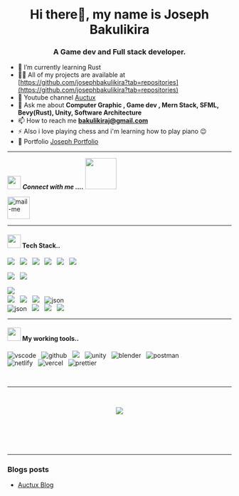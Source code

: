 <h1 align="center">Hi there👋, my name is Joseph Bakulikira</h1>
<h3 align="center">A Game dev and Full stack developer.</h3>

- 🌱 I’m currently learning Rust
- 👨‍💻 All of my projects are available at [https://github.com/josephbakulikira?tab=repositories](https://github.com/josephbakulikira?tab=repositories)
- 📝 Youtube channel [Auctux](https://www.youtube.com/@Auctux)
- 💬 Ask me about **Computer Graphic , Game dev , Mern Stack, SFML, Bevy(Rust), Unity, Software Architecture**
- 📫 How to reach me **bakulikiraj@gmail.com**
- ⚡ Also i love playing chess and i'm learning how to play piano 😉
- 🔭 Portfolio [Joseph Portfolio](https://josephbakulikira.vercel.app/)


 <hr>

<img src="https://media.giphy.com/media/iY8CRBdQXODJSCERIr/giphy.gif" width="30px">&nbsp;***Connect with me ....*** 
<img src='https://raw.githubusercontent.com/ShahriarShafin/ShahriarShafin/main/Assets/handshake.gif' width="70px">
  <p>
 
 

  <a title="bakulikiraj@gmail.com" href="mailto:abhishekpandey10082002@gmail.com" target="blank"><img align="center"  src="https://cdn-icons-png.flaticon.com/128/888/888853.png"  width="50px"   alt="mail-me" /></a>&emsp;
<br>

 <hr>
 <h4><img src="https://media.giphy.com/media/iY8CRBdQXODJSCERIr/giphy.gif" width="30px">&nbsp;Tech Stack..</h4>
<p >
<img src="https://img.shields.io/badge/python%20-%231572B6.svg?&style=for-the-badge&logo=python&logoColor=white" />&nbsp;&nbsp;
<img src="https://img.shields.io/badge/csharp%20-%2fe3ff26.svg?&style=for-the-badge&logo=csharp&logoColor=white" />&nbsp;&nbsp;
 <img src="https://img.shields.io/badge/rust%20-%23ffB222.svg?&style=for-the-badge&logo=rust&logoColor=white" />&nbsp;&nbsp;
 <img src="https://img.shields.io/badge/go lang%20-%2315f2B6.svg?&style=for-the-badge&logo=go&logoColor=white" />&nbsp;&nbsp;
 <img src="https://img.shields.io/badge/javascript%20-%23155211.svg?&style=for-the-badge&logo=javascript&logoColor=white" />&nbsp;&nbsp;
 <img src="https://img.shields.io/badge/c++%20-%23155211.svg?&style=for-the-badge&logo=cplus&logoColor=white" />&nbsp;&nbsp;
 
 
 <img src="https://img.shields.io/badge/html5%20-%23e34f26.svg?&style=for-the-badge&logo=html5&logoColor=white" />&nbsp;&nbsp;
 <img src="https://img.shields.io/badge/css3%20-%231572B6.svg?&style=for-the-badge&logo=css3&logoColor=white" />&nbsp;&nbsp;
 
 <img src="https://img.shields.io/badge/bootstrap-%23563D7C.svg?style=for-the-badge&logo=bootstrap&logoColor=white" />&nbsp;&nbsp;
 <br/>
 <img src="https://img.shields.io/badge/React-20232A?style=for-the-badge&logo=react&logoColor=61DAFB" />&nbsp;&nbsp;
 <img src="https://img.shields.io/badge/React%20Hook%20Form-%23EC5990.svg?style=for-the-badge&logo=reacthookform&logoColor=white"  />&nbsp;&nbsp; 
 <img src="https://img.shields.io/badge/Redux-593D88?style=for-the-badge&logo=redux&logoColor=white" />&nbsp;&nbsp;
 <img src="https://img.shields.io/badge/json-5E5C5C?style=for-the-badge&logo=json&logoColor=white" alt="json" />&nbsp;&nbsp;
 <br/>
 <img src="https://img.shields.io/badge/Node.js-43853D?style=for-the-badge&logo=node.js&logoColor=white" alt="json" />&nbsp;&nbsp;
 <img src="https://img.shields.io/badge/express.js-%23404d59.svg?style=for-the-badge&logo=express&logoColor=%2361DAFB" />&nbsp;&nbsp;
 <img src="https://img.shields.io/badge/MongoDB-%234ea94b.svg?style=for-the-badge&logo=mongodb&logoColor=white" />&nbsp;&nbsp;
 <img src="https://img.shields.io/badge/NPM-%23000000.svg?style=for-the-badge&logo=npm&logoColor=white" />&nbsp;&nbsp;
 <br/>
           
</p>
<hr>
<h4><img src="https://media.giphy.com/media/iY8CRBdQXODJSCERIr/giphy.gif" width="30px">&nbsp;My working tools..</h4>
<p>
  <img src="https://img.shields.io/badge/VSCode-0078D4?style=for-the-badge&logo=visual%20studio%20code&logoColor=white" alt="vscode" />&nbsp;&nbsp;
  <img src="https://img.shields.io/badge/GitHub-100000?style=for-the-badge&logo=github&logoColor=white" alt="github"/>&nbsp;&nbsp;
  <img src="https://img.shields.io/badge/Git%20-%23F7DF1E.svg?&style=for-the-badge&color=blue&logo=Git&logoColor=white" />&nbsp;&nbsp;
  <img src="https://img.shields.io/badge/unity-667881?style=for-the-badge&logo=unity&logoColor=white" alt="unity" />&nbsp;&nbsp;
 <img src="https://img.shields.io/badge/blender-000000?style=for-the-badge&logo=blender&logoColor=white" alt="blender" />&nbsp;&nbsp;
 <img src="https://img.shields.io/badge/Postman-FF6C37?style=for-the-badge&logo=Postman&logoColor=white" alt="postman"/>&nbsp;&nbsp;
 <br/>
  <img src="https://img.shields.io/badge/Netlify-00C7B7?style=for-the-badge&logo=netlify&logoColor=white" alt="netlify" />&nbsp;&nbsp;
  <img src="https://img.shields.io/badge/Vercel-000000?style=for-the-badge&logo=vercel&logoColor=white" alt="vercel" />&nbsp;&nbsp;
  <img src="https://img.shields.io/badge/prettier-1A2C34?style=for-the-badge&logo=prettier&logoColor=F7BA3E" alt="prettier" />&nbsp;&nbsp;
</p>
 
<br/>
<hr clear="both"> 
 <br/>
<p align="center">
<a href="https://github.com/abhishekpandey108"><span>
<img align="center" src="https://github-profile-summary-cards.vercel.app/api/cards/profile-details?username=josephbakulikira&theme=dracula" />
</span></a> </p>


 <br/>
<!-- GitHub Cup's   -->
 <p align="center" ><img src="https://github-profile-trophy.vercel.app/?username=josephbakulikira&theme=vue" alt=""/> </p>
 <br/>
 


<hr clear="both">


### Blogs posts
<!-- BLOG-POST-LIST:START -->
- [Auctux Blog](https://www.auctux.com/authors/joseph-bakulikira)
